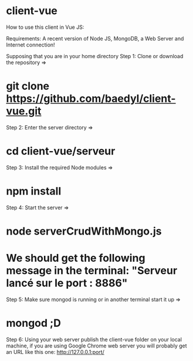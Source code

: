 # client-vue
How to use this client in Vue JS:

Requirements: A recent version  of Node JS, MongoDB, a Web Server and Internet connection!

Supposing that you are in your home directory
Step 1: Clone or download the repository => 
#               git clone https://github.com/baedyl/client-vue.git 

Step 2: Enter the server directory => 
#               cd client-vue/serveur

Step 3: Install the required Node modules => 
#               npm install
Step 4: Start the server => 
#               node serverCrudWithMongo.js
# We should get the following message in the terminal: "Serveur lancé sur le port : 8886"
Step 5: Make sure mongod is running or in another terminal start it up => 
#               mongod ;D
Step 6: Using your web server publish the client-vue folder on your local machine, 
        if you are using Google Chrome web server you will probably get an URL like this one: http://127.0.0.1:port/

